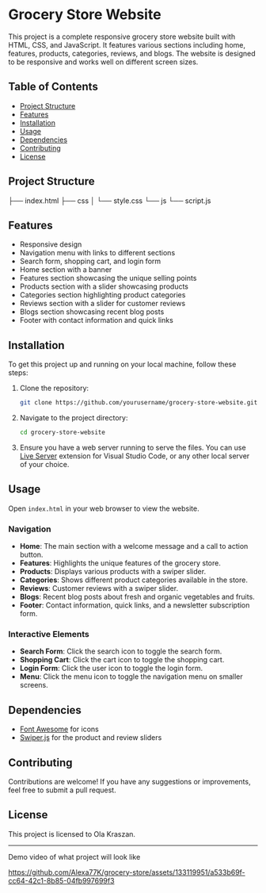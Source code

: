 # Grocery Store Website

This project is a complete responsive grocery store website built with HTML, CSS, and JavaScript. It features various sections including home, features, products, categories, reviews, and blogs. The website is designed to be responsive and works well on different screen sizes.

## Table of Contents

- [Project Structure](#project-structure)
- [Features](#features)
- [Installation](#installation)
- [Usage](#usage)
- [Dependencies](#dependencies)
- [Contributing](#contributing)
- [License](#license)

## Project Structure

├── index.html
├── css
│ └── style.css
└── js
└── script.js

## Features

- Responsive design
- Navigation menu with links to different sections
- Search form, shopping cart, and login form
- Home section with a banner
- Features section showcasing the unique selling points
- Products section with a slider showcasing products
- Categories section highlighting product categories
- Reviews section with a slider for customer reviews
- Blogs section showcasing recent blog posts
- Footer with contact information and quick links

## Installation

To get this project up and running on your local machine, follow these steps:

1. Clone the repository:

   ```bash
   git clone https://github.com/yourusername/grocery-store-website.git
   ```

2. Navigate to the project directory:

   ```bash
   cd grocery-store-website
   ```

3. Ensure you have a web server running to serve the files. You can use [Live Server](https://marketplace.visualstudio.com/items?itemName=ritwickdey.LiveServer) extension for Visual Studio Code, or any other local server of your choice.

## Usage

Open `index.html` in your web browser to view the website.

### Navigation

- **Home**: The main section with a welcome message and a call to action button.
- **Features**: Highlights the unique features of the grocery store.
- **Products**: Displays various products with a swiper slider.
- **Categories**: Shows different product categories available in the store.
- **Reviews**: Customer reviews with a swiper slider.
- **Blogs**: Recent blog posts about fresh and organic vegetables and fruits.
- **Footer**: Contact information, quick links, and a newsletter subscription form.

### Interactive Elements

- **Search Form**: Click the search icon to toggle the search form.
- **Shopping Cart**: Click the cart icon to toggle the shopping cart.
- **Login Form**: Click the user icon to toggle the login form.
- **Menu**: Click the menu icon to toggle the navigation menu on smaller screens.

## Dependencies

- [Font Awesome](https://cdnjs.cloudflare.com/ajax/libs/font-awesome/5.15.4/css/all.min.css) for icons
- [Swiper.js](https://cdn.jsdelivr.net/npm/swiper@10/swiper-bundle.min.css) for the product and review sliders

## Contributing

Contributions are welcome! If you have any suggestions or improvements, feel free to submit a pull request.

## License

This project is licensed to Ola Kraszan.

---


Demo video of what project will look like 


https://github.com/Alexa77K/grocery-store/assets/133119951/a533b69f-cc64-42c1-8b85-04fb997699f3
